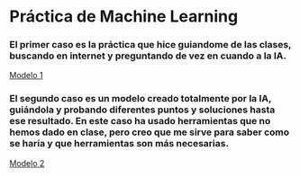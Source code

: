 # Práctica de Machine Learning

### El primer caso es la práctica que hice guiandome de las clases, buscando en internet y preguntando de vez en cuando a la IA.
[Modelo 1](https://github.com/MarcosGutierrezMoya/MachineLearning_practice/blob/main/MarcosGutierrez_Practica.ipynb)
### El segundo caso es un modelo creado totalmente por la IA, guiándola y probando diferentes puntos y soluciones hasta ese resultado. En este caso ha usado herramientas que no hemos dado en clase, pero creo que me sirve para saber como se haría y que herramientas son más necesarias.
[Modelo 2](https://github.com/MarcosGutierrezMoya/MachineLearning_practice/blob/main/MarcosGutierrez_Practica%20IA.ipynb)
